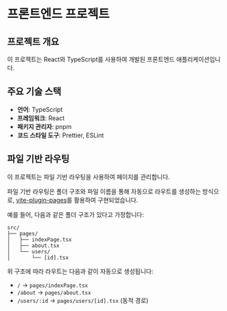 # 프론트엔드 프로젝트

## 프로젝트 개요

이 프로젝트는 React와 TypeScript를 사용하여 개발된 프론트엔드 애플리케이션입니다.

## 주요 기술 스택

- **언어**: TypeScript
- **프레임워크**: React
- **패키지 관리자**: pnpm
- **코드 스타일 도구**: Prettier, ESLint

## 파일 기반 라우팅

이 프로젝트는 파일 기반 라우팅을 사용하여 페이지를 관리합니다.

파일 기반 라우팅은 폴더 구조와 파일 이름을 통해 자동으로 라우트를 생성하는 방식으로, [vite-plugin-pages](https://github.com/hannoeru/vite-plugin-pages)를
활용하여 구현되었습니다.

예를 들어, 다음과 같은 폴더 구조가 있다고 가정합니다:

```text
src/
├── pages/
│   ├── indexPage.tsx
│   ├── about.tsx
│   └── users/
│       └── [id].tsx
```

위 구조에 따라 라우트는 다음과 같이 자동으로 생성됩니다:

- `/` -> `pages/indexPage.tsx`
- `/about` -> `pages/about.tsx`
- `/users/:id` -> `pages/users/[id].tsx` (동적 경로)
